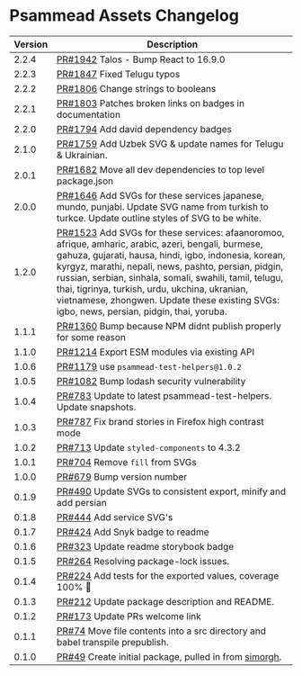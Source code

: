 # Psammead Assets Changelog

<!-- prettier-ignore -->
| Version | Description |
|---------|-------------|
| 2.2.4 | [PR#1942](https://github.com/bbc/psammead/pull/1942) Talos - Bump React to 16.9.0 |
| 2.2.3 | [PR#1847](https://github.com/bbc/psammead/pull/1847) Fixed Telugu typos |
| 2.2.2 | [PR#1806](https://github.com/bbc/psammead/pull/1806/) Change strings to booleans |
| 2.2.1 | [PR#1803](https://github.com/bbc/psammead/pull/1803/) Patches broken links on badges in documentation |
| 2.2.0 | [PR#1794](https://github.com/bbc/psammead/pull/1794) Add david dependency badges |
| 2.1.0 | [PR#1759](https://github.com/bbc/psammead/pull/1759) Add Uzbek SVG & update names for Telugu & Ukrainian. |
| 2.0.1 | [PR#1682](https://github.com/bbc/psammead/pull/1682) Move all dev dependencies to top level package.json |
| 2.0.0   | [PR#1646](https://github.com/bbc/psammead/pull/1646) Add SVGs for these services japanese, mundo, punjabi. Update SVG name from turkish to turkce. Update outline styles of SVG to be white. |
| 1.2.0   | [PR#1523](https://github.com/bbc/psammead/pull/1523) Add SVGs for these services: afaanoromoo, afrique, amharic, arabic, azeri, bengali, burmese, gahuza, gujarati, hausa, hindi, igbo, indonesia, korean, kyrgyz, marathi, nepali, news, pashto, persian, pidgin, russian, serbian, sinhala, somali, swahili, tamil, telugu, thai, tigrinya, turkish, urdu, ukchina, ukranian, vietnamese, zhongwen. Update these existing SVGs: igbo, news, persian, pidgin, thai, yoruba.  |
| 1.1.1   | [PR#1360](https://github.com/bbc/psammead/pull/1360) Bump because NPM didnt publish properly for some reason |
| 1.1.0   | [PR#1214](https://github.com/bbc/psammead/pull/1214) Export ESM modules via existing API |
| 1.0.6   | [PR#1179](https://github.com/bbc/psammead/pull/1179) use `psammead-test-helpers@1.0.2`|
| 1.0.5   | [PR#1082](https://github.com/bbc/psammead/pull/1082) Bump lodash security vulnerability |
| 1.0.4   | [PR#783](https://github.com/bbc/psammead/pull/783) Update to latest psammead-test-helpers. Update snapshots. |
| 1.0.3   | [PR#787](https://github.com/bbc/psammead/pull/787) Fix brand stories in Firefox high contrast mode |
| 1.0.2   | [PR#713](https://github.com/bbc/psammead/pull/713) Update `styled-components` to 4.3.2 |
| 1.0.1   | [PR#704](https://github.com/bbc/psammead/pull/704) Remove `fill` from SVGs |
| 1.0.0   | [PR#679](https://github.com/bbc/psammead/pull/679) Bump version number |
| 0.1.9   | [PR#490](https://github.com/bbc/psammead/pull/490) Update SVGs to consistent export, minify and add persian |
| 0.1.8   | [PR#444](https://github.com/bbc/psammead/pull/444) Add service SVG's |
| 0.1.7   | [PR#424](https://github.com/bbc/psammead/pull/424) Add Snyk badge to readme |
| 0.1.6   | [PR#323](https://github.com/BBC/psammead/pull/323) Update readme storybook badge |
| 0.1.5   | [PR#264](https://github.com/BBC/psammead/pull/319) Resolving package-lock issues. |
| 0.1.4   | [PR#224](https://github.com/BBC-News/psammead/pull/224) Add tests for the exported values, coverage 100% :tada: |
| 0.1.3   | [PR#212](https://github.com/BBC-News/psammead/pull/212) Update package description and README. |
| 0.1.2   | [PR#173](https://github.com/BBC-News/psammead/pull/173) Update PRs welcome link |
| 0.1.1   | [PR#74](https://github.com/BBC-News/psammead/pull/74) Move file contents into a src directory and babel transpile prepublish. |
| 0.1.0   | [PR#49](https://github.com/BBC-News/psammead/pull/49) Create initial package, pulled in from [simorgh](https://github.com/BBC-News/psammead/blob/latest/CONTRIBUTING.md). |
